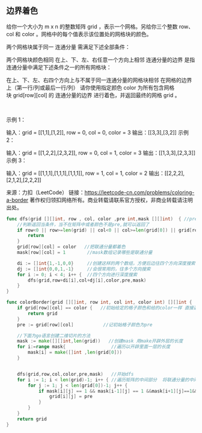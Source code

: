 ## 边界着色
给你一个大小为 m x n 的整数矩阵 grid ，表示一个网格。另给你三个整数 row、col 和 color 。网格中的每个值表示该位置处的网格块的颜色。

两个网格块属于同一 连通分量 需满足下述全部条件：

两个网格块颜色相同
在上、下、左、右任意一个方向上相邻
连通分量的边界 是指连通分量中满足下述条件之一的所有网格块：

在上、下、左、右四个方向上与不属于同一连通分量的网格块相邻
在网格的边界上（第一行/列或最后一行/列）
请你使用指定颜色 color 为所有包含网格块 grid[row][col] 的 连通分量的边界 进行着色，并返回最终的网格 grid 。

 

示例 1：

输入：grid = [[1,1],[1,2]], row = 0, col = 0, color = 3
输出：[[3,3],[3,2]]
示例 2：

输入：grid = [[1,2,2],[2,3,2]], row = 0, col = 1, color = 3
输出：[[1,3,3],[2,3,3]]
示例 3：

输入：grid = [[1,1,1],[1,1,1],[1,1,1]], row = 1, col = 1, color = 2
输出：[[2,2,2],[2,1,2],[2,2,2]]

来源：力扣（LeetCode）
链接：https://leetcode-cn.com/problems/coloring-a-border
著作权归领扣网络所有。商业转载请联系官方授权，非商业转载请注明出处。

```go
func dfs(grid [][]int, row , col, color ,pre int,mask [][]int)  { //pre为初始格子的颜色
	//判断返回当条件，当不在矩阵中或者颜色不是pre,就可以返回了
	if row<0 || row>=len(grid) || col<0 || col>=len(grid[0]) || grid[row][col] != pre{
		return
	}
	grid[row][col] = color   //把联通分量都着色
	mask[row][col] = 1        //mask数组记录哪些是联通分量

	di := []int{1,-1,0,0}     //创建这样的两个数组，方便后边往四个方向深度搜索
	dj := []int{0,0,1,-1}     //会很常用的，往多个方向搜索
	for i := 0; i < 4; i++ {  //四个方向进行深度搜索
		dfs(grid,row+di[i],col+dj[i],color,pre,mask)
	}
}

func colorBorder(grid [][]int, row int, col int, color int) [][]int {
	if grid[row][col] == color {   //初始给定的格子颜色和给的color一样 直接返回grid
		return grid  
	}
	pre := grid[row][col]           //记初始格子颜色为pre

	//下面为go语言创建二维切片的方法
	mask := make([][]int,len(grid))   //创建mask 用make开辟外层的长度
	for i:=range mask{                 //遍历以开辟里面一层的长度
		mask[i] = make([]int ,len(grid[0]))
	}


	dfs(grid,row,col,color,pre,mask)   //开始dfs
	for i := 1; i < len(grid)-1; i++ { //遍历矩阵的中间部分  将联通分量的中间部分该为原来的颜色pre
		for j := 1; j < len(grid[0])-1; j++ {
			if mask[i][j] == 1 && mask[i-1][j] == 1 &&mask[i+1][j]==1&&mask[i][j-1]==1&&mask[i][j+1]==1{
				grid[i][j] = pre
			}
		}
	}
	return grid
}

```
